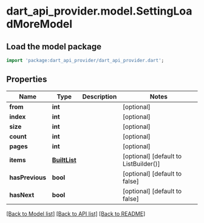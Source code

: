 # dart_api_provider.model.SettingLoadMoreModel

## Load the model package
```dart
import 'package:dart_api_provider/dart_api_provider.dart';
```

## Properties
Name | Type | Description | Notes
------------ | ------------- | ------------- | -------------
**from** | **int** |  | [optional] 
**index** | **int** |  | [optional] 
**size** | **int** |  | [optional] 
**count** | **int** |  | [optional] 
**pages** | **int** |  | [optional] 
**items** | [**BuiltList<SettingVideoModel>**](SettingVideoModel.md) |  | [optional] [default to ListBuilder()]
**hasPrevious** | **bool** |  | [optional] [default to false]
**hasNext** | **bool** |  | [optional] [default to false]

[[Back to Model list]](../README.md#documentation-for-models) [[Back to API list]](../README.md#documentation-for-api-endpoints) [[Back to README]](../README.md)


